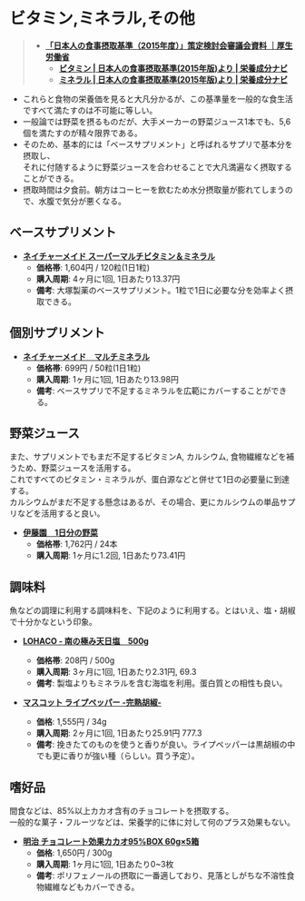 ビタミン,ミネラル,その他
=========

> - [**「日本人の食事摂取基準（2015年度）」策定検討会審議会資料 ｜厚生労働省**](http://www.mhlw.go.jp/stf/shingi/0000041824.html)
>   - [**ビタミン | 日本人の食事摂取基準(2015年版)より | 栄養成分ナビ**](http://www.glico.co.jp/navi/e07-2.html)
>   - [**ミネラル | 日本人の食事摂取基準(2015年版)より | 栄養成分ナビ**](http://www.glico.co.jp/navi/e07-3.html)

- これらと食物の栄養価を見ると大凡分かるが、この基準量を一般的な食生活ですべて満たすのは不可能に等しい。
- 一般論では野菜を摂るものだが、大手メーカーの野菜ジュース1本でも、5,6個を満たすのが精々限界である。
- そのため、基本的には「ベースサプリメント」と呼ばれるサプリで基本分を摂取し、  
それに付随するように野菜ジュースを合わせることで大凡満遍なく摂取することができる。
- 摂取時間は夕食前。朝方はコーヒーを飲むため水分摂取量が膨れてしまうので、水腹で気分が悪くなる。

ベースサプリメント
----
- [**ネイチャーメイド スーパーマルチビタミン＆ミネラル**](https://lohaco.jp/product/8125342/)
  - **価格帯**: 1,604円 / 120粒(1日1粒)
  - **購入周期**: 4ヶ月に1回, 1日あたり13.37円
  - **備考**: 大塚製薬のベースサプリメント。1粒で1日に必要な分を効率よく摂取できる。

個別サプリメント
----

- [**ネイチャーメイド　マルチミネラル**](https://lohaco.jp/product/8125119/)
  - **価格帯**: 699円 / 50粒(1日1粒)
  - **購入周期**: 1ヶ月に1回, 1日あたり13.98円
  - **備考**: ベースサプリで不足するミネラルを広範にカバーすることができる。

野菜ジュース
----

また、サプリメントでもまだ不足するビタミンA, カルシウム, 食物繊維などを補うため、野菜ジュースを活用する。  
これですべてのビタミン・ミネラルが、蛋白源などと併せて1日の必要量に到達する。  
カルシウムがまだ不足する懸念はあるが、その場合、更にカルシウムの単品サプリなどを活用すると良い。

- [**伊藤園　1日分の野菜**](https://lohaco.jp/product/9732522/)
  - **価格帯**: 1,762円 / 24本
  - **購入周期**: 1ヶ月に1.2回, 1日あたり73.41円


調味料
----

魚などの調理に利用する調味料を、下記のように利用する。とはいえ、塩・胡椒で十分かなという印象。

- [**LOHACO - 南の極み天日塩　500g**](https://lohaco.jp/product/1409218/)
  - **価格帯**: 208円 / 500g
  - **購入周期**: 3ヶ月に1回, 1日あたり2.31円, 69.3
  - **備考**: 製塩よりもミネラルを含む海塩を利用。蛋白質との相性も良い。

- [**マスコット ライプペッパー -完熟胡椒-**](https://www.amazon.co.jp/dp/B0095QXP7A)
  - **価格**: 1,555円 / 34g
  - **購入周期**: 2ヶ月に1回, 1日あたり25.91円 777.3
  - **備考**: 挽きたてのものを使うと香りが良い。ライプペッパーは黒胡椒の中でも更に香りが強い種（らしい。買う予定）。


嗜好品
----

間食などは、85%以上カカオ含有のチョコレートを摂取する。  
一般的な菓子・フルーツなどは、栄養学的に体に対して何のプラス効果もない。

- [**明治 チョコレート効果カカオ95%BOX 60g×5箱**](https://www.amazon.co.jp/dp/B00XXP3SF8/)
  - **価格**: 1,650円 / 300g
  - **購入周期**: 1ヶ月に1回, 1日あたり0~3枚
  - **備考**: ポリフェノールの摂取に一番適しており、見落としがちな不溶性食物繊維などもカバーできる。
